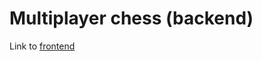 # Multiplayer chess (backend)

Link to [frontend](https://github.com/trifangrobert/congenial-couscous)
